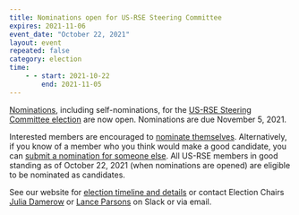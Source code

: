 ```yaml
---
title: Nominations open for US-RSE Steering Committee
expires: 2021-11-06
event_date: "October 22, 2021"
layout: event
repeated: false
category: election
time:
    - - start: 2021-10-22
        end: 2021-11-05
---
```


[Nominations](https://docs.google.com/forms/d/e/1FAIpQLSdoLAWkUqsv7axDFnaV3GEw0gRBDemqSztbxKTtGr7EE1rWqA/viewform?usp=sf_link),
including self-nominations, for the [US-RSE Steering Committee
election](https://us-rse.org/about/election/) are now open. Nominations are due
November 5, 2021.

Interested members are encouraged to [nominate
themselves](https://docs.google.com/forms/d/e/1FAIpQLSdoLAWkUqsv7axDFnaV3GEw0gRBDemqSztbxKTtGr7EE1rWqA/viewform?usp=sf_link).
Alternatively, if you know of a member who you think would make a good
candidate, you can [submit a nomination for someone
else](https://docs.google.com/forms/d/e/1FAIpQLSdoLAWkUqsv7axDFnaV3GEw0gRBDemqSztbxKTtGr7EE1rWqA/viewform?usp=sf_link).
All US-RSE members in good standing as of October 22, 2021 (when
nominations are opened) are eligible to be nominated as candidates.

See our website for [election timeline and
details](https://us-rse.org/about/election/) or contact Election Chairs [Julia
Damerow](mailto:jdamerow@asu.edu) or [Lance
Parsons](mailto:lparsons@princeton.edu) on Slack or via email.
